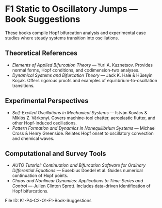 # F1 Static to Oscillatory Jumps — Book Suggestions

These books compile Hopf bifurcation analysis and experimental case studies where steady systems transition into oscillations.

## Theoretical References
- *Elements of Applied Bifurcation Theory* — Yuri A. Kuznetsov. Provides normal forms, Hopf conditions, and codimension-two analyses.
- *Dynamical Systems and Bifurcation Theory* — Jack K. Hale & Hüseyin Koçak. Offers rigorous proofs and examples of equilibrium-to-oscillation transitions.

## Experimental Perspectives
- *Self-Excited Oscillations in Mechanical Systems* — István Kovács & Miklós Z. Várkonyi. Covers machine-tool chatter, aeroelastic flutter, and other Hopf-induced oscillations.
- *Pattern Formation and Dynamics in Nonequilibrium Systems* — Michael Cross & Henry Greenside. Relates Hopf onset to oscillatory convection and chemical waves.

## Computational and Survey Tools
- *AUTO Tutorial: Continuation and Bifurcation Software for Ordinary Differential Equations* — Eusebius Doedel et al. Guides numerical continuation of Hopf points.
- *Chaos and Nonlinear Dynamics: Applications to Time-Series and Control* — Julien Clinton Sprott. Includes data-driven identification of Hopf bifurcations.

File ID: K1-P4-C2-O1-F1-Book-Suggestions

